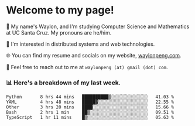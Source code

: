 # Welcome to my page! 

👋 My name's Waylon, and I'm studying Computer Science and Mathematics at UC Santa Cruz. My pronouns are he/him. 

💭 I'm interested in distributed systems and web technologies.

🌐 You can find my resume and socials on my website, [waylonpeng.com](https://www.waylonpeng.com).

📧 Feel free to reach out to me at `waylonpeng (at) gmail (dot) com`.

### 📊 Here's a breakdown of my last week.

<!--START_SECTION:waka-->
```text
Python       8 hrs 44 mins   ██████████▒░░░░░░░░░░░░░░   41.03 % 
YAML         4 hrs 48 mins   █████▓░░░░░░░░░░░░░░░░░░░   22.55 % 
Other        3 hrs 20 mins   ████░░░░░░░░░░░░░░░░░░░░░   15.66 % 
Bash         2 hrs 1 min     ██▒░░░░░░░░░░░░░░░░░░░░░░   09.51 % 
TypeScript   1 hr 11 mins    █▒░░░░░░░░░░░░░░░░░░░░░░░   05.63 % 
```
<!--END_SECTION:waka-->
